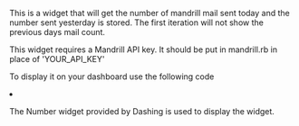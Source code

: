This is a widget that will get the number of mandrill mail sent today and 
the number sent yesterday is stored. The first iteration will not show the previous days
mail count.

This widget requires a Mandrill API key. It should be put in mandrill.rb in place of 
'YOUR_API_KEY'

To display it on your dashboard use the following code

<li data-row="1" data-col="1" data-sizex="1" data-sizey="1">
  <div data-id="mandrilltodaysent" data-view="Number" data-title="Emails Sent Today"></div>
</li>

The Number widget provided by Dashing is used to display the widget.

